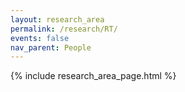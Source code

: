 ```yaml
---
layout: research_area
permalink: /research/RT/
events: false
nav_parent: People
---
```


{% include research_area_page.html %}
